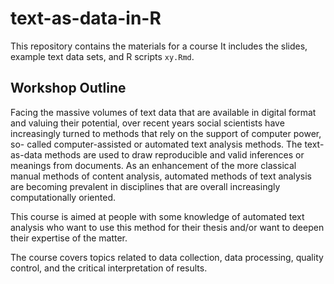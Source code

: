 # text-as-data-in-R

This repository contains the materials for a course 
It includes the slides, example text data sets, and R scripts `xy.Rmd`.

## Workshop Outline

Facing the massive volumes of text data that are available in digital format and
valuing their potential, over recent years social scientists have increasingly turned
to methods that rely on the support of computer power, so- called computer-assisted or automated text analysis methods. The text-as-data methods are used to draw reproducible and valid inferences or meanings from documents. As an enhancement of the more classical manual methods of content analysis, automated methods of text analysis are becoming prevalent in disciplines that are overall increasingly computationally oriented.

This course is aimed at people with some knowledge of automated text analysis who want to use this method for their thesis and/or want to deepen their expertise of the matter.

The course covers topics related to data collection, data processing, quality control, and the critical interpretation of results.

